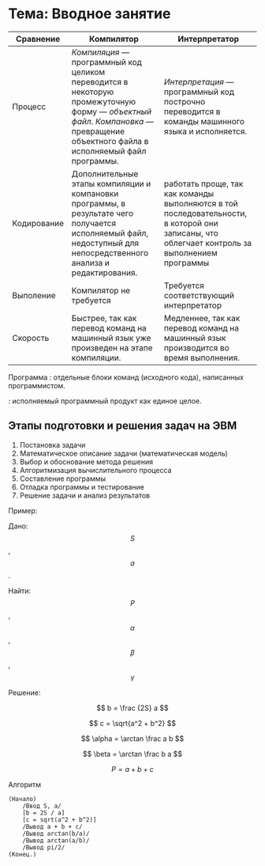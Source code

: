 # Тема: Вводное занятие

| Сравнение | Компилятор | Интерпретатор |
|-----------|------------|---------------|
| Процесс | _Компиляция_ — программный код целиком переводится в некоторую промежуточную форму — _объектный файл_. _Компановка_ — превращение объектного файла в исполняемый файл программы. | _Интерпретация_ — программный код построчно переводится в команды машинного языка и исполняется. |
| Кодирование | Дополнительные этапы компиляции и компановки программы, в результате чего получается исполняемый файл, недоступный для непосредственного анализа и редактирования. | работать проще, так как команды выполняются в той последовательности, в которой они записаны, что облегчает контроль за выполнением программы |
| Выполение | Компилятор не требуется | Требуется соответствующий интерпретатор |
| Скорость | Быстрее, так как перевод команд на машинный язык уже произведен на этапе компиляции. | Медленнее, так как перевод команд на машинный язык производится во время выполнения.  |

Программа
: отдельные блоки команд (исходного кода), написанных программистом.

: исполняемый программный продукт как единое целое.

## Этапы подготовки и решения задач на ЭВМ

1. Постановка задачи
2. Математическое описание задачи (математическая модель)
3. Выбор и обоснование метода решения
4. Алгоритмизация вычислительного процесса
5. Составление программы
6. Отладка программы и тестирование
7. Решение задачи и анализ результатов

Пример:

Дано: $$S$$, $$a$$.

Найти: $$P$$, $$\alpha$$, $$\beta$$, $$\gamma$$

Решение:

$$
b = \frac {2S} a
$$

$$
c = \sqrt{a^2 + b^2}
$$

$$
\alpha = \arctan \frac a b
$$

$$
\beta = \arctan \frac b a
$$

$$
P = a + b + c
$$

Алгоритм
```
(Начало)
    /Ввод S, a/
    [b = 2S / a]
    [c = sqrt(a^2 + b^2)]
    /Вывод a + b + c/
    /Вывод arctan(b/a)/
    /Вывод arctan(a/b)/
    /Вывод pi/2/
(Конец.)
```
